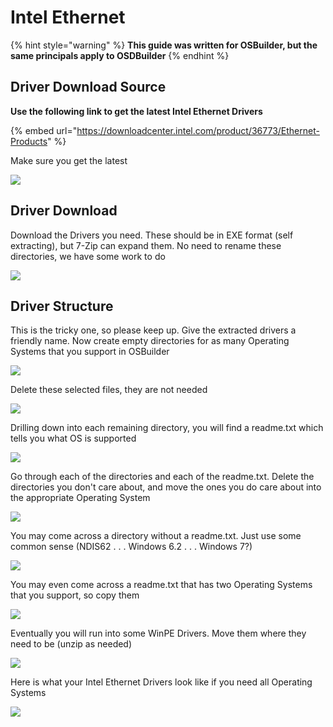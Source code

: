 # Intel Ethernet

{% hint style="warning" %}
**This guide was written for OSBuilder, but the same principals apply to OSDBuilder**
{% endhint %}

## Driver Download Source

**Use the following link to get the latest Intel Ethernet Drivers**

{% embed url="https://downloadcenter.intel.com/product/36773/Ethernet-Products" %}

Make sure you get the latest

![](../../../../../.gitbook/assets/image%20%287%29.png)

## Driver Download

Download the Drivers you need.  These should be in EXE format \(self extracting\), but 7-Zip can expand them.  No need to rename these directories, we have some work to do

![](../../../../../.gitbook/assets/image%20%288%29.png)

## Driver Structure

This is the tricky one, so please keep up.  Give the extracted drivers a friendly name.  Now create empty directories for as many Operating Systems that you support in OSBuilder

![](../../../../../.gitbook/assets/image%20%2864%29.png)

Delete these selected files, they are not needed

![](../../../../../.gitbook/assets/image%20%2892%29.png)

Drilling down into each remaining directory, you will find a readme.txt which tells you what OS is supported

![](../../../../../.gitbook/assets/image%20%2898%29.png)

Go through each of the directories and each of the readme.txt.  Delete the directories you don't care about, and move the ones you do care about into the appropriate Operating System

![](../../../../../.gitbook/assets/image%20%2857%29.png)

You may come across a directory without a readme.txt.  Just use some common sense \(NDIS62 . . . Windows 6.2 . . . Windows 7?\)

![](../../../../../.gitbook/assets/image%20%2817%29.png)

You may even come across a readme.txt that has two Operating Systems that you support, so copy them

![](../../../../../.gitbook/assets/image%20%28176%29.png)

Eventually you will run into some WinPE Drivers.  Move them where they need to be \(unzip as needed\)

![](../../../../../.gitbook/assets/image%20%28158%29.png)

Here is what your Intel Ethernet Drivers look like if you need all Operating Systems

![](../../../../../.gitbook/assets/image%20%2842%29.png)

## 

